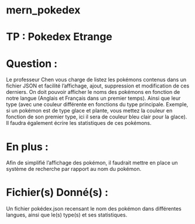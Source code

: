 # mern_pokedex

# TP : Pokedex Etrange

# Question :
Le professeur Chen vous charge de listez les pokémons contenus dans un fichier JSON et facilité
l’affichage, ajout, suppression et modification de ces derniers.
On doit pouvoir afficher le noms des pokémons en fonction de notre langue (Anglais et Français dans
un premier temps). Ainsi que leur type (avec une couleur différente en fonctions du type principale.
Exemple, si un pokémon est de type glace et plante, vous mettez la couleur en fonction de son
premier type, ici il sera de couleur bleu clair pour la glace).
Il faudra également écrire les statistiques de ces pokémons.

# En plus :
Afin de simplifié l’affichage des pokémon, il faudrait mettre en place un système de recherche par
rapport au nom du pokémon.

# Fichier(s) Donné(s) :
Un fichier pokédex.json recensant le nom des pokémon dans différentes langues, ainsi que le(s)
type(s) et ses statistiques.
